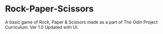# Rock-Paper-Scissors

A basic game of Rock, Paper & Scissors made as a part of The Odin Project Curriculum. 
Ver 1.0 Updated with UI.
